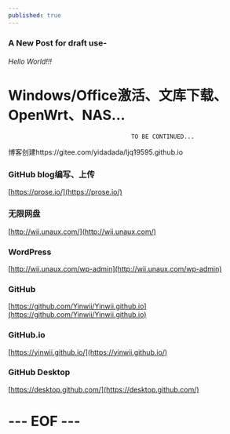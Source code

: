 ```yaml
---
published: true
---
```

### A New Post for draft use-

###### Hello World!!!
# Windows/Office激活、文库下载、OpenWrt、NAS...
                                       TO BE CONTINUED...

博客创建https://gitee.com/yidadada/ljq19595.github.io

### GitHub blog编写、上传
[https://prose.io/](https://prose.io/)

### 无限网盘
[http://wii.unaux.com/](http://wii.unaux.com/)

### WordPress
[http://wii.unaux.com/wp-admin](http://wii.unaux.com/wp-admin)

### GitHub
[https://github.com/Yinwii/Yinwii.github.io](https://github.com/Yinwii/Yinwii.github.io)

### GitHub.io
[https://yinwii.github.io/](https://yinwii.github.io/)

### GitHub Desktop
[https://desktop.github.com/](https://desktop.github.com/)




# --- EOF ---
